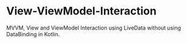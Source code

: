 # View-ViewModel-Interaction
MVVM, View and ViewModel Interaction using LiveData without using DataBinding in Kotlin.
